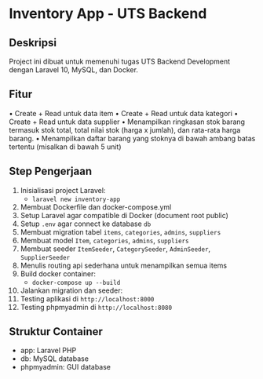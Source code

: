 # Inventory App - UTS Backend

## Deskripsi

Project ini dibuat untuk memenuhi tugas UTS Backend Development dengan Laravel 10, MySQL, dan Docker.

## Fitur

• Create + Read untuk data item
• Create + Read untuk data kategori
• Create + Read untuk data supplier
• Menampilkan ringkasan stok barang termasuk stok total, total nilai stok (harga x 
jumlah), dan rata-rata harga barang.
• Menampilkan daftar barang yang stoknya di bawah ambang batas tertentu (misalkan 
di bawah 5 unit)

## Step Pengerjaan

1. Inisialisasi project Laravel:
   - `laravel new inventory-app`
2. Membuat Dockerfile dan docker-compose.yml
3. Setup Laravel agar compatible di Docker (document root public)
4. Setup `.env` agar connect ke database `db`
5. Membuat migration tabel `items`, `categories`, `admins`, `suppliers`
6. Membuat model `Item`, `categories`, `admins`, `suppliers`
7. Membuat seeder `ItemSeeder`, `CategorySeeder`, `AdminSeeder`, `SupplierSeeder`
8. Menulis routing api sederhana untuk menampilkan semua items
9. Build docker container:
   - `docker-compose up --build`
10. Jalankan migration dan seeder:
11. Testing aplikasi di `http://localhost:8000`
12. Testing phpmyadmin di `http://localhost:8080`

## Struktur Container

- app: Laravel PHP
- db: MySQL database
- phpmyadmin: GUI database
